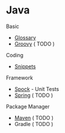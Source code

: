 # Java

Basic

- [Glossary](snips/java/glossary.md)
- [Groovy](snips/java/groovy.md) ( TODO )

Coding

- [Snippets](snips/java/snippets.md)

Framework

- [Spock](snips/java/spock.md) - Unit Tests
- [Spring](snips/java/spring.md) ( TODO )

Package Manager

- [Maven](/snips/java/maven.md) ( TODO )
- Gradle ( TODO )
